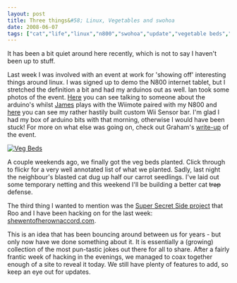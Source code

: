 ```yaml
---
layout: post
title: Three things&#58; Linux, Vegetables and swohoa
date: 2008-06-07
tags: ["cat","life","linux","n800","swohoa","update","vegetable beds","wiimote"]
---
```


It has been a bit quiet around here recently, which is not to say I haven't been up to stuff.

Last week I was involved with an event at work for 'showing off' interesting things around linux. I was signed up to demo the N800 internet tablet, but I stretched the definition a bit and had my arduinos out as well. Ian took some photos of the event. [Here](http://flickr.com/photos/epredator/2546053426/) you can see talking to someone about the arduino's whilst [James](http://twitter.com/thomasj) plays with the Wiimote paired with my N800 and [here](http://flickr.com/photos/epredator/2545230303/) you can see my rather hastily built custom Wii Sensor bar. I'm glad I had my box of arduino bits with that morning, otherwise I would have been stuck! For more on what else was going on, check out Graham's [write-up](http://gibbalog.blogspot.com/2008/06/showing-off-linux.html) of the event.

[![Veg Beds](https://farm4.static.flickr.com/3233/2525735314_6942455c29_m.jpg)](http://www.flickr.com/photos/knolleary/2525735314/ "Veg Beds by nol, on Flickr")

A couple weekends ago, we finally got the veg beds planted. Click through to flickr for a very well annotated list of what we planted. Sadly, last night the neighbour's blasted cat dug up half our carrot seedlings. I've laid out some temporary netting and this weekend I'll be building a better cat <strike>trap</strike> defense.

The third thing I wanted to mention was the [Super Secret Side project](http://twitter.com/rooreynolds/statuses/828434093) that Roo and I have been hacking on for the last week: [shewentofherownaccord.com](http://shewentofherownaccord.com).

This is an idea that has been bouncing around between us for years - but only now have we done something about it. It is essentially a (growing) collection of the most pun-tastic jokes out there for all to share. After a fairly frantic week of hacking in the evenings, we managed to coax together enough of a site to reveal it today. We still have plenty of features to add, so keep an eye out for updates.
